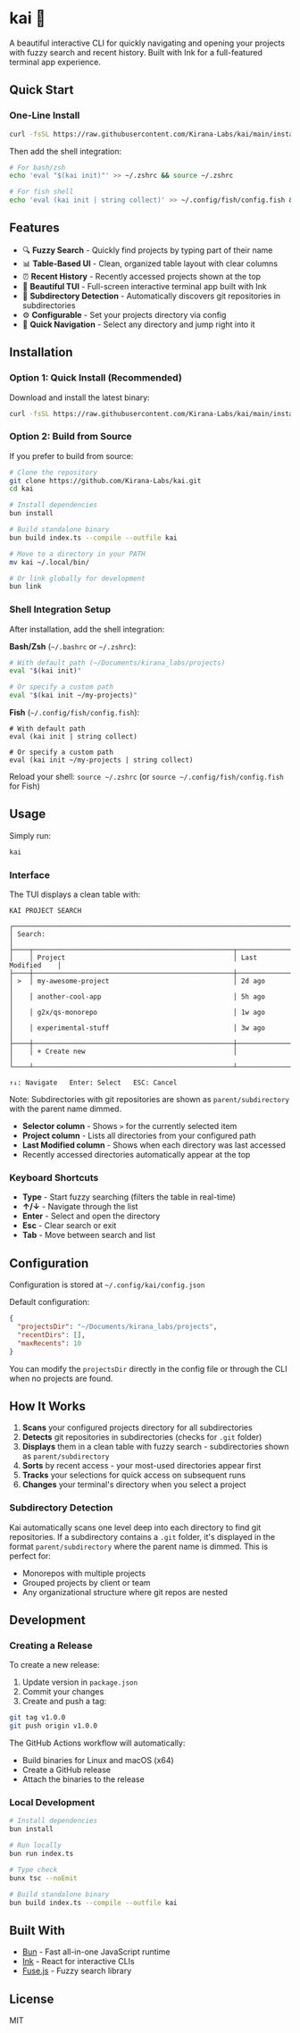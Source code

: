 # kai 🚀

A beautiful interactive CLI for quickly navigating and opening your projects with fuzzy search and recent history. Built with Ink for a full-featured terminal app experience.

## Quick Start

### One-Line Install

```bash
curl -fsSL https://raw.githubusercontent.com/Kirana-Labs/kai/main/install.sh | bash
```

Then add the shell integration:

```bash
# For bash/zsh
echo 'eval "$(kai init)"' >> ~/.zshrc && source ~/.zshrc

# For fish shell
echo 'eval (kai init | string collect)' >> ~/.config/fish/config.fish && source ~/.config/fish/config.fish
```

## Features

- 🔍 **Fuzzy Search** - Quickly find projects by typing part of their name
- 📊 **Table-Based UI** - Clean, organized table layout with clear columns
- ⏰ **Recent History** - Recently accessed projects shown at the top
- 🎨 **Beautiful TUI** - Full-screen interactive terminal app built with Ink
- 📁 **Subdirectory Detection** - Automatically discovers git repositories in subdirectories
- ⚙️ **Configurable** - Set your projects directory via config
- 🚀 **Quick Navigation** - Select any directory and jump right into it

## Installation

### Option 1: Quick Install (Recommended)

Download and install the latest binary:

```bash
curl -fsSL https://raw.githubusercontent.com/Kirana-Labs/kai/main/install.sh | bash
```

### Option 2: Build from Source

If you prefer to build from source:

```bash
# Clone the repository
git clone https://github.com/Kirana-Labs/kai.git
cd kai

# Install dependencies
bun install

# Build standalone binary
bun build index.ts --compile --outfile kai

# Move to a directory in your PATH
mv kai ~/.local/bin/

# Or link globally for development
bun link
```

### Shell Integration Setup

After installation, add the shell integration:

**Bash/Zsh** (`~/.bashrc` or `~/.zshrc`):
```bash
# With default path (~/Documents/kirana_labs/projects)
eval "$(kai init)"

# Or specify a custom path
eval "$(kai init ~/my-projects)"
```

**Fish** (`~/.config/fish/config.fish`):
```fish
# With default path
eval (kai init | string collect)

# Or specify a custom path
eval (kai init ~/my-projects | string collect)
```

Reload your shell: `source ~/.zshrc` (or `source ~/.config/fish/config.fish` for Fish)

## Usage

Simply run:

```bash
kai
```

### Interface

The TUI displays a clean table with:

```
KAI PROJECT SEARCH

┌────────────────────────────────────────────────────────────────────────────┐
│ Search:                                                                    │
├────┬──────────────────────────────────────────────────┬──────────────────┤
│    │ Project                                          │ Last Modified    │
├────┼──────────────────────────────────────────────────┼──────────────────┤
│ >  │ my-awesome-project                               │ 2d ago           │
│    │ another-cool-app                                 │ 5h ago           │
│    │ g2x/qs-monorepo                                  │ 1w ago           │
│    │ experimental-stuff                               │ 3w ago           │
├────┼──────────────────────────────────────────────────┼──────────────────┤
│    │ + Create new                                     │                  │
└────┴──────────────────────────────────────────────────┴──────────────────┘

↑↓: Navigate   Enter: Select   ESC: Cancel
```

Note: Subdirectories with git repositories are shown as `parent/subdirectory` with the parent name dimmed.

- **Selector column** - Shows `>` for the currently selected item
- **Project column** - Lists all directories from your configured path
- **Last Modified column** - Shows when each directory was last accessed
- Recently accessed directories automatically appear at the top

### Keyboard Shortcuts

- **Type** - Start fuzzy searching (filters the table in real-time)
- **↑/↓** - Navigate through the list
- **Enter** - Select and open the directory
- **Esc** - Clear search or exit
- **Tab** - Move between search and list

## Configuration

Configuration is stored at `~/.config/kai/config.json`

Default configuration:
```json
{
  "projectsDir": "~/Documents/kirana_labs/projects",
  "recentDirs": [],
  "maxRecents": 10
}
```

You can modify the `projectsDir` directly in the config file or through the CLI when no projects are found.

## How It Works

1. **Scans** your configured projects directory for all subdirectories
2. **Detects** git repositories in subdirectories (checks for `.git` folder)
3. **Displays** them in a clean table with fuzzy search - subdirectories shown as `parent/subdirectory`
4. **Sorts** by recent access - your most-used directories appear first
5. **Tracks** your selections for quick access on subsequent runs
6. **Changes** your terminal's directory when you select a project

### Subdirectory Detection

Kai automatically scans one level deep into each directory to find git repositories. If a subdirectory contains a `.git` folder, it's displayed in the format `parent/subdirectory` where the parent name is dimmed. This is perfect for:

- Monorepos with multiple projects
- Grouped projects by client or team
- Any organizational structure where git repos are nested

## Development

### Creating a Release

To create a new release:

1. Update version in `package.json`
2. Commit your changes
3. Create and push a tag:

```bash
git tag v1.0.0
git push origin v1.0.0
```

The GitHub Actions workflow will automatically:
- Build binaries for Linux and macOS (x64)
- Create a GitHub release
- Attach the binaries to the release

### Local Development

```bash
# Install dependencies
bun install

# Run locally
bun run index.ts

# Type check
bunx tsc --noEmit

# Build standalone binary
bun build index.ts --compile --outfile kai
```

## Built With

- [Bun](https://bun.com) - Fast all-in-one JavaScript runtime
- [Ink](https://github.com/vadimdemedes/ink) - React for interactive CLIs
- [Fuse.js](https://fusejs.io/) - Fuzzy search library

## License

MIT
